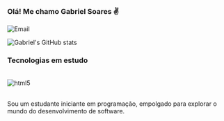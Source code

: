 
### Olá! Me chamo Gabriel Soares ✌️

![Email](https://img.shields.io/badge/Gmail-D14836?style=for-the-badge&logo=gmail&logoColor=white)

![Gabriel's GitHub stats](https://github-readme-stats.vercel.app/api?username=sGabrielSoares&show_icons=true&theme=radical)

### Tecnologias em estudo

<div style="display: inline_block"><br/>
<img align="center" alt="html5" src="https://img.shields.io/badge/JavaScript-323330?style=for-the-badge&logo=javascript&logoColor=F7DF1E" />
<div><br/>

Sou um estudante iniciante em programação, empolgado para explorar o mundo do desenvolvimento de software.
